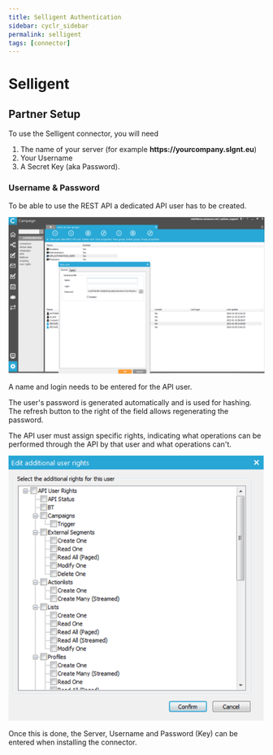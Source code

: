 ```yaml
---
title: Selligent Authentication
sidebar: cyclr_sidebar
permalink: selligent
tags: [connector]
---
```


# Selligent

## Partner Setup

To use the Selligent connector, you will need 

1. The name of your server (for example **https://<span></span>yourcompany.slgnt.eu**)
2. Your Username
3. A Secret Key (aka Password).

### Username & Password

To be able to use the REST API a dedicated API user has to be created.

![connector setup](./images/APIUserCreate.png)

A name and login needs to be entered for the API user. 

The user's password is generated automatically and is used for hashing. The refresh button to the right of the field allows regenerating the password.

The API user must assign specific rights, indicating what operations can be performed through the API by that user and what operations can't.

![connector setup](./images/APIUserRights.png)

Once this is done, the Server, Username and Password (Key) can be entered when installing the connector.
